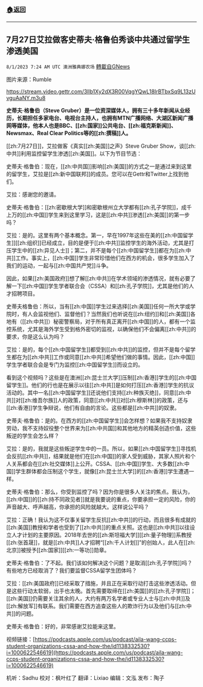 ###  [:house:返回](README.md)
---


## 7月27日艾拉做客史蒂夫·格鲁伯秀谈中共通过留学生渗透美国
`8/1/2023 7:24 AM UTC 澳洲雅典娜农场` [轉載自GNews](https://gnews.org/articles/1508049)


图片来源：Rumble  

https://stream.video.gettr.com/3llb1Xy2dX3R00VqgYQwL18IrBTbxSq9L13zUvguAaNY.m3u8  

**史蒂夫·格鲁伯（Steve Gruber）是一位资深媒体人，拥有三十多年新闻从业经历，长期担任多家电台、电视台主持人，也拥有MTN广播网络、大湖区新闻广播网等媒体，他本人也是BBC、[[zh:国家]]公共电台、[[zh:福克斯新闻]]、Newsmax、Real Clear Politics等的[[zh:撰稿]]人。** 

[[zh:7月27日]]，艾拉做客《真实[[zh:美国]]之声》Steve Gruber Show，谈[[zh:中共]]利用监控留学生渗透[[zh:美国]]。以下为节目节选：

史蒂夫·格鲁伯：现在，[[zh:中共国]]影响[[zh:美国]]的方式之一是通过来到这里的留学生，艾拉是[[zh:新中国联邦]]的成员。您可以在Gettr和Twitter上找到他们。

艾拉：感谢您的邀请。

史蒂夫·格鲁伯：[[zh:密歇根大学]]和密歇根州立大学都有[[zh:孔子学院]]，成千上万的[[zh:中国]]学生来到这里学习，这是[[zh:中共]]渗透[[zh:美国]]的第一步吗？

艾拉：是的。这里有两个基本概念。第一，早在1997年这些在美的[[zh:中国留学生]][[zh:组织]]已经成立，目的是便于[[zh:中共]]监控学生的海外活动，尤其是打压学生中的[[zh:异见人士]]；第二，并不是每个[[zh:中国留学生]]都在为[[zh:中共]]工作。事实上，[[zh:中国]]学生非常珍惜他们在西方的机会，很多学生加入了我们的运动，一起与[[zh:中国共产党]]斗争。

因此，如果[[zh:美国政府]]想了解[[zh:中共]]在学术领域的渗透情况，就有必要了解一下[[zh:中国]]学生学者联合会（CSSA）和[[zh:孔子学院]]，尤其是他们的人才招聘项目。

史蒂夫格鲁伯：所以，当有[[zh:中国]]学生过来选择[[zh:美国]]任何一所大学或学院时，有人会监视他们、监督他们？当然我们也听说在[[zh:纽约]]和[[zh:美国]]各地有（[[zh:中共]]）秘密警察局，对于所有真正离开[[zh:中国]]的人，都有一个监控系统，尤其是海外学生受到格外密切的监视，以确保他们不会偏离[[zh:中共]]的要求，你是这么认为吗？

艾拉：是的，每个[[zh:中国留学生]]都受到[[zh:中共]]的监控，但并不是每个留学生都在为[[zh:中共]]工作或同意[[zh:中共]]希望他们做的事情。因此，[[zh:中国]]学生学者联合会是专门为监控[[zh:中国留学生]]而设立的。

看到这个视频吗？这些是在澳洲[[zh:昆士兰大学]]压制[[zh:香港]]学生的[[zh:中国留学生]]。他们的行也是在展示以往[[zh:中共]]是如何打压[[zh:香港]]学生的抗议活动的。其中一名[[zh:中国留学生]]还说他们支持[[zh:种族灭绝]]，同意[[zh:中共]]对[[zh:维吾尔族]]人的政策，同意[[zh:中共]]对[[zh:穆斯林]]的政策，还与[[zh:香港]]学生争辩说，他们有自由的言论。这些都是[[zh:中共]]的奴隶。

史蒂夫·格鲁伯：是的。在西方的[[zh:中国留学生]]会怎样想？如果我不支持奴隶劳动，我不支持奴役整个世界来为[[zh:中共国]]和其他地方的精英创造价值，这些叛逆的学生会怎么样？

艾拉：是的，我就是这些叛逆学生中的一员。所以，如果[[zh:中国留学生]]寻找机会反抗[[zh:中共]]，结果就是他们在[[zh:中国]]的家人受到威胁，其家人照片和个人关系都会在[[zh:社交媒体]]上公开。CSSA、[[zh:中国]]学生、大多数[[zh:中国]]学生群体都会压制这个学生，就像[[zh:昆士兰大学]]的[[zh:香港]]学生遭遇一样。

史蒂夫·格鲁伯：那么，你受到监控了吗？因为你是很多人关注的焦点。我认为，[[zh:中国]]的[[zh:持不同政见者]]就是我要说的重点，你要承担一定的风险，你的声音越大、呼声越高，你承担的风险就越大。这样说公平吗？

艾拉：正确！我认为这不仅事关留学生反抗[[zh:中共]]的行动，而且很多有成就的[[zh:美国]]教授和学者也受到了[[zh:中共]]的重点关照。这也是[[zh:中共]]以往设立人才计划的主要原因。2018年去世的[[zh:斯坦福大学]][[zh:量子物理]]系教授[[zh:张首晟]]，就是[[zh:中共]]人才招聘“[[zh:千人计划]]”的创始人，此人在[[zh:北京]]被授予[[zh:国家]][[zh:一等功]]勋章。

史蒂夫·格鲁伯：了不起。我们该如何解决这个问题？是取消[[zh:孔子学院]]吗？有些地方已经取消了？我们要监督CSSA留学生团体吗？

艾拉：[[zh:美国政府]]已经采取了措施，并且正在采取行动打击这些渗透活动。但是这些行动太软弱，出手也太晚。首先需要取缔在[[zh:美国]]的[[zh:孔子学院]]；[[zh:美国]]仍需要关注其余的人，大约有两万名学者或专业人士与[[zh:中共]]及[[zh:解放军]]有联系。我们需要在西方追查这些人的欺诈行为以及他们与[[zh:中共]]的问题。

史蒂夫·格鲁伯：好的，非常感谢艾拉能来这里。

视频链接：[https://podcasts.apple.com/us/podcast/aila-wang-ccps-student-organizations-cssa-and-how-the/id1138332530?i=1000622546619](https://podcasts.apple.com/us/podcast/aila-wang-ccps-student-organizations-cssa-and-how-the/id1138332530?i=1000622546619)  

机听：Sadhu  校对：枫叶红了  翻译：Lixiao  编辑：文泓  发布：陶子 




